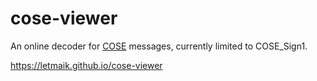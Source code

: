 # cose-viewer

An online decoder for [COSE](https://datatracker.ietf.org/doc/html/rfc8152) messages, currently limited to COSE_Sign1.

https://letmaik.github.io/cose-viewer
